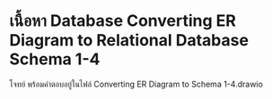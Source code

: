 # เนื้อหา Database Converting ER Diagram to Relational Database Schema 1-4  
โจทย์ พร้อมคำตอบอยู่ในไฟล์ Converting ER Diagram to Schema 1-4.drawio 
